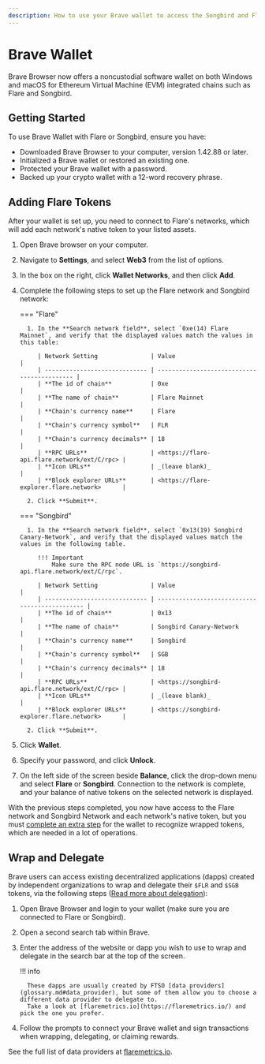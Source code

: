 ```yaml
---
description: How to use your Brave wallet to access the Songbird and Flare networks
---
```


# Brave Wallet

Brave Browser now offers a noncustodial software wallet on both Windows and macOS for Ethereum Virtual Machine (EVM) integrated chains such as Flare and Songbird.

## Getting Started

To use Brave Wallet with Flare or Songbird, ensure you have:

* Downloaded Brave Browser to your computer, version 1.42.88 or later.
* Initialized a Brave wallet or restored an existing one.
* Protected your Brave wallet with a password.
* Backed up your crypto wallet with a 12-word recovery phrase.

## Adding Flare Tokens

After your wallet is set up, you need to connect to Flare's networks, which will add each network's native token to your listed assets.

1. Open Brave browser on your computer.
2. Navigate to **Settings**, and select **Web3** from the list of options.
3. In the box on the right, click **Wallet Networks**, and then click **Add**.
4. Complete the following steps to set up the Flare network and Songbird network:

    === "Flare"

         1. In the **Search network field**, select `0xe(14) Flare Mainnet`, and verify that the displayed values match the values in this table:

            | Network Setting               | Value                                       |
            | ----------------------------- | ------------------------------------------- |
            | **The id of chain**           | 0xe                                         |
            | **The name of chain**         | Flare Mainnet                               |
            | **Chain's currency name**     | Flare                                       |
            | **Chain's currency symbol**   | FLR                                         |
            | **Chain's currency decimals** | 18                                          |
            | **RPC URLs**                  | <https://flare-api.flare.network/ext/C/rpc> |
            | **Icon URLs**                 | _(leave blank)_                             |
            | **Block explorer URLs**       | <https://flare-explorer.flare.network>      |

         2. Click **Submit**.

    === "Songbird"

         1. In the **Search network field**, select `0x13(19) Songbird Canary-Network`, and verify that the displayed values match the values in the following table.

            !!! Important
                Make sure the RPC node URL is `https://songbird-api.flare.network/ext/C/rpc`.

            | Network Setting               | Value                                          |
            | ----------------------------- | ---------------------------------------------- |
            | **The id of chain**           | 0x13                                           |
            | **The name of chain**         | Songbird Canary-Network                        |
            | **Chain's currency name**     | Songbird                                       |
            | **Chain's currency symbol**   | SGB                                            |
            | **Chain's currency decimals** | 18                                             |
            | **RPC URLs**                  | <https://songbird-api.flare.network/ext/C/rpc> |
            | **Icon URLs**                 | _(leave blank)_                                |
            | **Block explorer URLs**       | <https://songbird-explorer.flare.network>      |

         2. Click **Submit**.

5. Click **Wallet**.
6. Specify your password, and click **Unlock**.
7. On the left side of the screen beside **Balance**, click the drop-down menu and select **Flare** or **Songbird**.
   Connection to the network is complete, and your balance of native tokens on the selected network is displayed.

With the previous steps completed, you now have access to the Flare network and Songbird Network and each network's native token, but you must [complete an extra step](./../wrapping-tokens.md#automatically) for the wallet to recognize wrapped tokens, which are needed in a lot of operations.

## Wrap and Delegate

Brave users can access existing decentralized applications (dapps) created by independent organizations to wrap and delegate their `$FLR` and `$SGB` tokens, via the following steps ([Read more about delegation](../delegation/index.md)):

1. Open Brave Browser and login to your wallet (make sure you are connected to Flare or Songbird).
2. Open a second search tab within Brave.
3. Enter the address of the website or dapp you wish to use to wrap and delegate in the search bar at the top of the screen.

    !!! info

         These dapps are usually created by FTSO [data providers](glossary.md#data_provider), but some of them allow you to choose a different data provider to delegate to.
         Take a look at [flaremetrics.io](https://flaremetrics.io/) and pick the one you prefer.

4. Follow the prompts to connect your Brave wallet and sign transactions when wrapping, delegating, or claiming rewards.

See the full list of data providers at [flaremetrics.io](https://flaremetrics.io/ftso).
